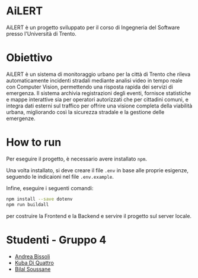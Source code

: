 # AiLERT

AiLERT è un progetto sviluppato per il corso di Ingegneria del Software presso l'Università di Trento.

# Obiettivo

AiLERT è un sistema di monitoraggio urbano per la città di Trento che rileva automaticamente
incidenti stradali mediante analisi video in tempo reale con Computer Vision, permettendo una
risposta rapida dei servizi di emergenza. Il sistema archivia registrazioni degli eventi, fornisce
statistiche e mappe interattive sia per operatori autorizzati che per cittadini comuni, e integra
dati esterni sul traffico per offrire una visione completa della viabilità urbana, migliorando così
la sicurezza stradale e la gestione delle emergenze.

# How to run

Per eseguire il progetto, è necessario avere installato `npm`. 

Una volta installato, si deve creare il file `.env` in base alle proprie esigenze, seguendo le indicaioni nel file `.env.example`.

Infine, eseguire i seguenti comandi:

```bash
npm install --save dotenv
npm run buildall
```
per costruire la Frontend e la Backend e servire il progetto sul server locale.


# Studenti - Gruppo 4

* [Andrea Bissoli](https://github.com/AndreaBissoli)
* [Kuba Di Quattro](https://github.com/KubaD4)
* [Bilal Soussane](https://github.com/sousbila)








